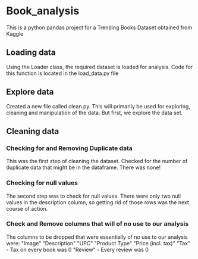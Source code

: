 # Book_analysis

This is a python pandas project for a Trending Books Dataset obtained from Kaggle


## Loading data

Using the Loader class, the required dataset is loaded for analysis. Code for this function is located in the load_data.py file

## Explore data

Created a new file called clean.py. This will primarily be used for exploring, cleaning and manipulation of the data. But first, we explore the data set.

## Cleaning data

### Checking for and Removing Duplicate data

This was the first step of cleaning the dataset. Checked for the number of duplicate data that might be in the dataframe. There was none!

### Checking for null values

The second step was to check for null values. There were only two null values in the description column, so getting rid of those rows was the next course of action.

### Check and Remove columns that will of no use to our analysis

The columns to be dropped that were essentially of no use to our analysis were:
"Image"
"Description"
"UPC"
"Product Type"
"Price (incl. tax)"
"Tax" - Tax on every book was 0 
"Review" - Every review was 0